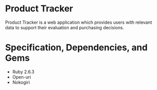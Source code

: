 # Product Tracker

Product Tracker is a web application which provides users with relevant data to support their evaluation and purchasing decisions.

# Specification, Dependencies, and Gems
* Ruby 2.6.3
* Open-uri
* Nokogiri
